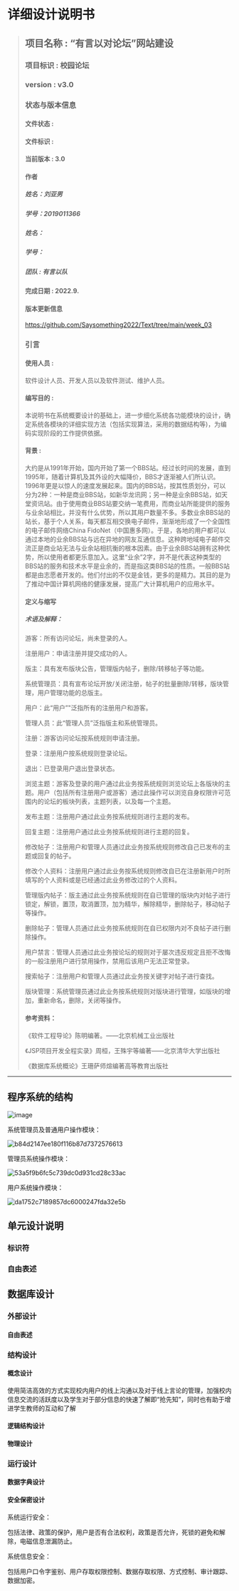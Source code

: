 # 详细设计说明书
> ## 项目名称 : “有言以对论坛”网站建设
> ### 项目标识 : 校园论坛
> ### version : v3.0
> ### 状态与版本信息
> #### 文件状态 : 
> #### 文件标识 : 
> #### 当前版本 : 3.0 
> #### 作者
> ##### 姓名：刘亚男
> ##### 学号：2019011366
>
> ##### 姓名：
>
> ##### 学号：
>
> ##### 团队 : 有言以队
> #### 完成日期 : 2022.9.
> #### 版本更新信息
> https://github.com/Saysomething2022/Text/tree/main/week_03
> ### 引言
> #### 使用人员 :
>
> 软件设计人员、开发人员以及软件测试、维护人员。
>
> #### 编写目的 : 
>
> 本说明书在系统概要设计的基础上，进一步细化系统各功能模块的设计，确定系统各模块的详细实现方法（包括实现算法，采用的数据结构等)，为编码实现阶段的工作提供依据。
>
> #### 背景 : 
>
> 大约是从1991年开始，国内开始了第一个BBS站。经过长时间的发展，直到1995年，随着计算机及其外设的大幅降价，BBS才逐渐被人们所认识。1996年更是以惊人的速度发展起来。国内的BBS站，按其性质划分，可以分为2种：一种是商业BBS站，如新华龙讯网；另一种是业余BBS站，如天堂资讯站。由于使用商业BBS站要交纳一笔费用，而商业站所能提供的服务与业余站相比，并没有什么优势，所以其用户数量不多。多数业余BBS站的站长，基于个人关系，每天都互相交换电子邮件，渐渐地形成了一个全国性的电子邮件网络China FidoNet（中国惠多网）。于是，各地的用户都可以通过本地的业余BBS站与远在异地的网友互通信息。这种跨地域电子邮件交流正是商业站无法与业余站相抗衡的根本因素。由于业余BBS站拥有这种优势，所以使用者都更乐意加入。这里“业余”2字，并不是代表这种类型的BBS站的服务和技术水平是业余的，而是指这类BBS站的性质。一般BBS站都是由志愿者开发的。他们付出的不仅是金钱，更多的是精力。其目的是为了推动中国计算机网络的健康发展，提高广大计算机用户的应用水平。
>
> #### 定义与缩写
> ##### 术语及解释：
>
> 游客：所有访问论坛，尚未登录的人。
>
> 
>
> 注册用户：申请注册并提交成功的人。
>
> 
>
> 版主：具有发布版块公告，管理版内帖子，删除/转移帖子等功能。
>
> 
>
> 系统管理员：具有宣布论坛开放/关闭注册，帖子的批量删除/转移，版块管理，用户管理功能的总版主。
>
> 
>
> 用户：此“用户”"泛指所有的注册用户和游客。
>
> 
>
> 管理人员：此“管理人员”泛指版主和系统管理员。
>
> 
>
> 注册：游客访问论坛按系统规则申请注册。
>
> 
>
> 登录：注册用户按系统规则登录论坛。
>
> 
>
> 退出：已登录用户退出登录状态。
>
> 
>
> 浏览主题：游客及登录的用户通过此业务按系统规则浏览论坛上各版块的主题。用户（包括所有注册用户或游客）通过此操作可以浏览自身权限许可范围内的论坛的板块列表，主题列表，以及每一个主题。
>
> 
>
> 发布主题：注册用户通过此业务按系统规则进行主题的发布。
>
> 
>
> 回复主题：注册用户通过此业务按系统规则进行主题的回复。
>
> 
>
> 修改帖子：注册用户和管理人员通过此业务按系统规则修改自己已发布的主题或回复的帖子。
>
> 
>
> 修改个人资料：注册用户通过此业务按系统规则修改自已在注册新用户时所填写的个人资料或是已经通过此业务修改过的个人资料。
>
> 
>
> 管理版内帖子：版主通过此业务按系统规则在自已管理的版块内对帖子进行锁定，解锁，置顶，取消置顶，加为精华，解除精华，删除帖子，移动帖子等操作。
>
> 
>
> 删除帖子：管理人员通过此业务按系统规则在自已权限内对不良帖子进行删除操作。
>
> 
>
> 用户禁言：管理人员通过此业务按论坛的规则对于屡次违反规定且拒不改悔的一般注册用户进行禁用操作，禁用后该用户无法正常登录。
>
> 
>
> 搜索帖子：注册用户和管理人员通过此业务按关键字对帖子进行查找。
>
> 
>
> 版块管理：系统管理员通过此业务按系统规则对版块进行管理，如版块的增加，重新命名，删除，关闭等操作。
>
> #### 参考资料：
>
> 《软件工程导论》陈明编著。——北京机械工业出版社
>
> 
>
> 《JSP项目开发全程实录》周桓，王殊宇等编著——北京清华大学出版社
>
> 
>
> 《数据库系统概论》王珊萨师煊编著高等教育出版社
***
## 程序系统的结构

![image](https://user-images.githubusercontent.com/89372363/193417588-31ef7da8-35f4-473f-85b3-8148eb18a7fe.png)

系统管理员及普通用户操作模块：

![b84d2147ee180f116b87d7372576613](https://user-images.githubusercontent.com/75230560/193378557-3753332d-c7a7-4334-8664-751be301d3b7.png)

管理员系统操作模块：

![53a5f9b6fc5c739dc0d931cd28c33ac](https://user-images.githubusercontent.com/75230560/193378732-26f46593-37bf-4963-b351-488ec219a172.png)

用户系统操作模块：

![da1752c7189857dc6000247fda32e5b](https://user-images.githubusercontent.com/75230560/193378831-b4c6e877-2627-415e-b50b-fc79b8bd216c.png)


## 单元设计说明

### 标识符

### 自由表述

## 数据库设计

### 外部设计

#### 自由表述

### 结构设计

#### 概念设计

使用简洁高效的方式实现校内用户的线上沟通以及对于线上言论的管理，加强校内信息交流的活跃度以及学生对于部分信息的快速了解即“抢先知”，同时也有助于增进学生教师的互动和了解

#### 逻辑结构设计

#### 物理设计

### 运行设计

#### 数据字典设计

#### 安全保密设计

系统运行安全：

包括法律、政策的保护，用户是否有合法权利，政策是否允许，死锁的避免和解除，电磁信息泄漏防止。

系统信息安全：

包括用户口令字鉴别、用户存取权限控制、数据存取权限、方式控制、审计跟踪、数据加密。
